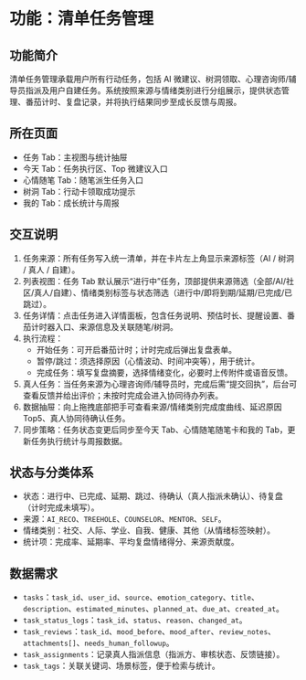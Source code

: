 ﻿# 功能：清单任务管理

## 功能简介
清单任务管理承载用户所有行动任务，包括 AI 微建议、树洞领取、心理咨询师/辅导员指派及用户自建任务。系统按照来源与情绪类别进行分组展示，提供状态管理、番茄计时、复盘记录，并将执行结果同步至成长反馈与周报。

## 所在页面
- 任务 Tab：主视图与统计抽屉
- 今天 Tab：任务执行区、Top 微建议入口
- 心情随笔 Tab：随笔派生任务入口
- 树洞 Tab：行动卡领取成功提示
- 我的 Tab：成长统计与周报

## 交互说明
1. 任务来源：所有任务写入统一清单，并在卡片左上角显示来源标签（AI / 树洞 / 真人 / 自建）。
2. 列表视图：任务 Tab 默认展示“进行中”任务，顶部提供来源筛选（全部/AI/社区/真人/自建）、情绪类别标签与状态筛选（进行中/即将到期/延期/已完成/已跳过）。
3. 任务详情：点击任务进入详情面板，包含任务说明、预估时长、提醒设置、番茄计时器入口、来源信息及关联随笔/树洞。
4. 执行流程：  
   - 开始任务：可开启番茄计时；计时完成后弹出复盘表单。  
   - 暂停/跳过：须选择原因（心情波动、时间冲突等），用于统计。  
   - 完成任务：填写复盘摘要，选择情绪变化，必要时上传附件或语音反馈。  
5. 真人任务：当任务来源为心理咨询师/辅导员时，完成后需“提交回执”，后台可查看反馈并给出评价；未按时完成会进入协同待办列表。
6. 数据抽屉：向上拖拽底部把手可查看来源/情绪类别完成度曲线、延迟原因 Top5、真人协同待确认任务。
7. 同步策略：任务状态变更后同步至今天 Tab、心情随笔随笔卡和我的 Tab，更新任务执行统计与周报数据。

## 状态与分类体系
- 状态：进行中、已完成、延期、跳过、待确认（真人指派未确认）、待复盘（计时完成未填写）。
- 来源：`AI_RECO`、`TREEHOLE`、`COUNSELOR`、`MENTOR`、`SELF`。
- 情绪类别：社交、人际、学业、自我、健康、其他（从情绪标签映射）。
- 统计项：完成率、延期率、平均复盘情绪得分、来源贡献度。

## 数据需求
- `tasks`：`task_id`、`user_id`、`source`、`emotion_category`、`title`、`description`、`estimated_minutes`、`planned_at`、`due_at`、`created_at`。
- `task_status_logs`：`task_id`、`status`、`reason`、`changed_at`。
- `task_reviews`：`task_id`、`mood_before`、`mood_after`、`review_notes`、`attachments[]`、`needs_human_followup`。
- `task_assignments`：记录真人指派信息（指派方、审核状态、反馈链接）。
- `task_tags`：关联关键词、场景标签，便于检索与统计。

